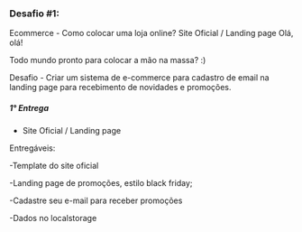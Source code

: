 ### Desafio #1:

Ecommerce - Como colocar uma loja online? Site Oficial / Landing page
Olá, olá!

Todo mundo pronto para colocar a mão na massa? :)

Desafio - Criar um sistema de e-commerce para cadastro de email na landing page para recebimento de novidades e promoções.



##### 1° Entrega 

- Site Oficial / Landing page  

Entregáveis: 

-Template do site oficial 

-Landing page de promoções, estilo black friday; 

-Cadastre seu e-mail para receber promoções 

-Dados no localstorage

